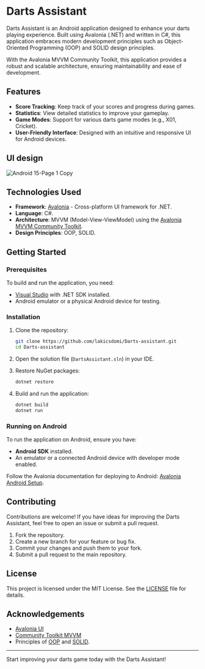# Darts Assistant

Darts Assistant is an Android application designed to enhance your darts playing experience. Built using Avalonia (.NET) and written in C#, this application embraces modern development principles such as Object-Oriented Programming (OOP) and SOLID design principles.

With the Avalonia MVVM Community Toolkit, this application provides a robust and scalable architecture, ensuring maintainability and ease of development.

## Features

- **Score Tracking**: Keep track of your scores and progress during games.
- **Statistics**: View detailed statistics to improve your gameplay.
- **Game Modes**: Support for various darts game modes (e.g., X01, Cricket).
- **User-Friendly Interface**: Designed with an intuitive and responsive UI for Android devices.

## UI design

![Android 15-Page 1 Copy](https://github.com/user-attachments/assets/1d825462-d651-42da-914e-b9af07b0e2fe)

## Technologies Used

- **Framework**: [Avalonia](https://avaloniaui.net/) - Cross-platform UI framework for .NET.
- **Language**: C#.
- **Architecture**: MVVM (Model-View-ViewModel) using the [Avalonia MVVM Community Toolkit](https://github.com/CommunityToolkit/MVVM).
- **Design Principles**: OOP, SOLID.

## Getting Started

### Prerequisites

To build and run the application, you need:

- [Visual Studio](https://visualstudio.microsoft.com/) with .NET SDK installed.
- Android emulator or a physical Android device for testing.

### Installation

1. Clone the repository:

    ```bash
    git clone https://github.com/lakicsdomi/Darts-assistant.git
    cd Darts-assistant
    ```

2. Open the solution file (`DartsAssistant.sln`) in your IDE.

3. Restore NuGet packages:

    ```bash
    dotnet restore
    ```

4. Build and run the application:

    ```bash
    dotnet build
    dotnet run
    ```

### Running on Android

To run the application on Android, ensure you have:

- **Android SDK** installed.
- An emulator or a connected Android device with developer mode enabled.

Follow the Avalonia documentation for deploying to Android: [Avalonia Android Setup](https://docs.avaloniaui.net/docs/getting-started/android).

## Contributing

Contributions are welcome! If you have ideas for improving the Darts Assistant, feel free to open an issue or submit a pull request.

1. Fork the repository.
2. Create a new branch for your feature or bug fix.
3. Commit your changes and push them to your fork.
4. Submit a pull request to the main repository.

## License

This project is licensed under the MIT License. See the [LICENSE](LICENSE) file for details.

## Acknowledgements

- [Avalonia UI](https://avaloniaui.net/)
- [Community Toolkit MVVM](https://github.com/CommunityToolkit/MVVM)
- Principles of [OOP](https://en.wikipedia.org/wiki/Object-oriented_programming) and [SOLID](https://en.wikipedia.org/wiki/SOLID).

---

Start improving your darts game today with the Darts Assistant!
